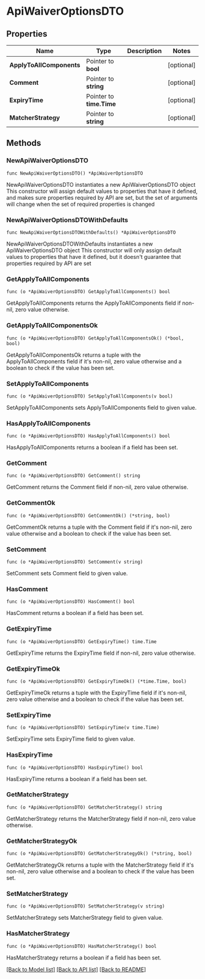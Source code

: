 # ApiWaiverOptionsDTO

## Properties

Name | Type | Description | Notes
------------ | ------------- | ------------- | -------------
**ApplyToAllComponents** | Pointer to **bool** |  | [optional] 
**Comment** | Pointer to **string** |  | [optional] 
**ExpiryTime** | Pointer to **time.Time** |  | [optional] 
**MatcherStrategy** | Pointer to **string** |  | [optional] 

## Methods

### NewApiWaiverOptionsDTO

`func NewApiWaiverOptionsDTO() *ApiWaiverOptionsDTO`

NewApiWaiverOptionsDTO instantiates a new ApiWaiverOptionsDTO object
This constructor will assign default values to properties that have it defined,
and makes sure properties required by API are set, but the set of arguments
will change when the set of required properties is changed

### NewApiWaiverOptionsDTOWithDefaults

`func NewApiWaiverOptionsDTOWithDefaults() *ApiWaiverOptionsDTO`

NewApiWaiverOptionsDTOWithDefaults instantiates a new ApiWaiverOptionsDTO object
This constructor will only assign default values to properties that have it defined,
but it doesn't guarantee that properties required by API are set

### GetApplyToAllComponents

`func (o *ApiWaiverOptionsDTO) GetApplyToAllComponents() bool`

GetApplyToAllComponents returns the ApplyToAllComponents field if non-nil, zero value otherwise.

### GetApplyToAllComponentsOk

`func (o *ApiWaiverOptionsDTO) GetApplyToAllComponentsOk() (*bool, bool)`

GetApplyToAllComponentsOk returns a tuple with the ApplyToAllComponents field if it's non-nil, zero value otherwise
and a boolean to check if the value has been set.

### SetApplyToAllComponents

`func (o *ApiWaiverOptionsDTO) SetApplyToAllComponents(v bool)`

SetApplyToAllComponents sets ApplyToAllComponents field to given value.

### HasApplyToAllComponents

`func (o *ApiWaiverOptionsDTO) HasApplyToAllComponents() bool`

HasApplyToAllComponents returns a boolean if a field has been set.

### GetComment

`func (o *ApiWaiverOptionsDTO) GetComment() string`

GetComment returns the Comment field if non-nil, zero value otherwise.

### GetCommentOk

`func (o *ApiWaiverOptionsDTO) GetCommentOk() (*string, bool)`

GetCommentOk returns a tuple with the Comment field if it's non-nil, zero value otherwise
and a boolean to check if the value has been set.

### SetComment

`func (o *ApiWaiverOptionsDTO) SetComment(v string)`

SetComment sets Comment field to given value.

### HasComment

`func (o *ApiWaiverOptionsDTO) HasComment() bool`

HasComment returns a boolean if a field has been set.

### GetExpiryTime

`func (o *ApiWaiverOptionsDTO) GetExpiryTime() time.Time`

GetExpiryTime returns the ExpiryTime field if non-nil, zero value otherwise.

### GetExpiryTimeOk

`func (o *ApiWaiverOptionsDTO) GetExpiryTimeOk() (*time.Time, bool)`

GetExpiryTimeOk returns a tuple with the ExpiryTime field if it's non-nil, zero value otherwise
and a boolean to check if the value has been set.

### SetExpiryTime

`func (o *ApiWaiverOptionsDTO) SetExpiryTime(v time.Time)`

SetExpiryTime sets ExpiryTime field to given value.

### HasExpiryTime

`func (o *ApiWaiverOptionsDTO) HasExpiryTime() bool`

HasExpiryTime returns a boolean if a field has been set.

### GetMatcherStrategy

`func (o *ApiWaiverOptionsDTO) GetMatcherStrategy() string`

GetMatcherStrategy returns the MatcherStrategy field if non-nil, zero value otherwise.

### GetMatcherStrategyOk

`func (o *ApiWaiverOptionsDTO) GetMatcherStrategyOk() (*string, bool)`

GetMatcherStrategyOk returns a tuple with the MatcherStrategy field if it's non-nil, zero value otherwise
and a boolean to check if the value has been set.

### SetMatcherStrategy

`func (o *ApiWaiverOptionsDTO) SetMatcherStrategy(v string)`

SetMatcherStrategy sets MatcherStrategy field to given value.

### HasMatcherStrategy

`func (o *ApiWaiverOptionsDTO) HasMatcherStrategy() bool`

HasMatcherStrategy returns a boolean if a field has been set.


[[Back to Model list]](../README.md#documentation-for-models) [[Back to API list]](../README.md#documentation-for-api-endpoints) [[Back to README]](../README.md)


